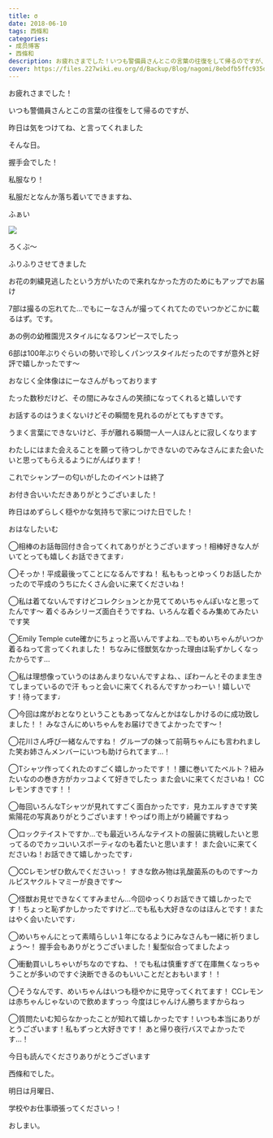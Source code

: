 ```yaml
---
title: σ
date: 2018-06-10
tags: 西條和
categories: 
- 成员博客
- 西條和
description: お疲れさまでした！いつも警備員さんとこの言葉の往復をして帰るのですが、昨日は気をつけてね、と言ってくれましたそんな日。...
cover: https://files.227wiki.eu.org/d/Backup/Blog/nagomi/8ebdfb5ffc935da2ae8404d904113.jpg 
---
```










お疲れさまでした！








いつも警備員さんとこの言葉の往復をして帰るのですが、







昨日は気をつけてね、と言ってくれました






そんな日。







握手会でした！









私服なり！










私服だとなんか落ち着いてできますね、






ふぁい

![](https://files.227wiki.eu.org/d/Backup/Blog/nagomi/8ebdfb5ffc935da2ae8404d904113.jpg)




ろくぶ〜





ふりふりさせてきました










お花の刺繍見逃したという方がいたので来れなかった方のためにもアップでお届け









7部は撮るの忘れてた…でもにーなさんが撮ってくれてたのでいつかどこかに載るはず。です。









あの例の幼稚園児スタイルになるワンピースでしたっ










6部は100年ぶりぐらいの勢いで珍しくパンツスタイルだったのですが意外と好評で嬉しかったです〜







おなじく全体像はにーなさんがもっております










たった数秒だけど、その間にみなさんの笑顔になってくれると嬉しいです








お話するのはうまくないけどその瞬間を見れるのがとてもすきです。







うまく言葉にできないけど、手が離れる瞬間一人一人ほんとに寂しくなります










わたしにはまた会えることを願って待つしかできないのでみなさんにまた会いたいと思ってもらえるようにがんばります！










これでシャンプーの匂いがしたのイベントは終了








お付き合いいただきありがとうございました！



















昨日はめずらしく穏やかな気持ちで家につけた日でした！














おはなしたいむ




◯相棒のお話毎回付き合ってくれてありがとうございますっ！相棒好きな人がいてとっても嬉しくお話できてます♩




◯そっか！平成最後ってことになるんですね！
私ももっとゆっくりお話したかったので平成のうちにたくさん会いに来てくださいね！



◯私は着てないんですけどコレクションとか見ててめいちゃんぽいなと思ってたんです〜
着ぐるみシリーズ面白そうですね、いろんな着ぐるみ集めてみたいです笑




◯Emily Temple cute確かにちょっと高いんですよね…でもめいちゃんがいつか着るねって言ってくれました！
ちなみに怪獣気なかった理由は恥ずかしくなったからです…





◯私は理想像っていうのはあんまりないんですよね、、ぽわーんとそのまま生きてしまっているので汗
もっと会いに来てくれるんですかっわーい！嬉しいです！待ってます♩





◯今回は席がおとなりということもあってなんとかはなしかけるのに成功致しました！！
みなさんにめいちゃんをお届けできてよかったです〜！





◯花川さん呼び一緒なんですね！
グループの妹って前萌ちゃんにも言われました笑お姉さんメンバーにいつも助けられてます…！





◯Tシャツ作ってくれたのすごく嬉しかったです！！腰に巻いてたベルト？紐みたいなのの巻き方がカッコよくて好きでしたっ
また会いに来てくださいね！
CCレモンすきです！！





◯毎回いろんなTシャツが見れてすごく面白かったです♩見カエルすきです笑
紫陽花の写真ありがとうございます！やっぱり雨上がり綺麗ですねっ





◯ロックテイストですか…でも最近いろんなテイストの服装に挑戦したいと思ってるのでカッコいいスポーティなのも着たいと思います！
また会いに来てくださいね！お話できて嬉しかったです♩






◯CCレモンぜひ飲んでくださいっ！
すきな飲み物は乳酸菌系のものです〜カルピスヤクルトマミーが良きです〜





◯怪獣お見せできなくてすみません…今回ゆっくりお話できて嬉しかったです！ちょっと恥ずかしかったですけど…でも私も大好きなのはほんとです！またはやく会いたいです♩







◯めいちゃんにとって素晴らしい１年になるようにみなさんも一緒に祈りましょう〜！
握手会もありがとうございました！髪型似合ってましたよっ






◯衝動買いしちゃいがちなのですね、！でも私は慎重すぎて在庫無くなっちゃうことが多いのですぐ決断できるのもいいことだとおもいます！！






◯そうなんです、めいちゃんはいつも穏やかに見守ってくれてます！
CCレモンは赤ちゃんじゃないので飲めますっっ
今度はじゃんけん勝ちますからねっ







◯質問たいむ知らなかったことが知れて嬉しかったです！いつも本当にありがとうございます！私もずっと大好きです！
あと帰り夜行バスでよかったです…！











今日も読んでくださりありがとうございます







西條和でした。










明日は月曜日、




学校やお仕事頑張ってくださいっ！







おしまい。


